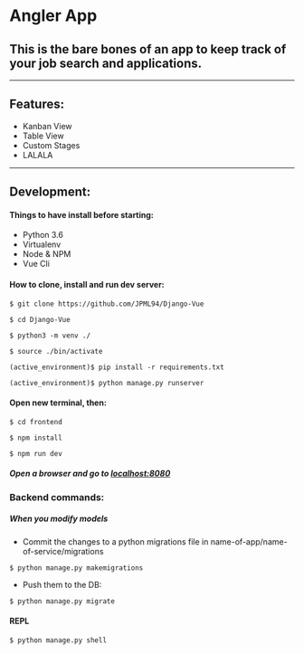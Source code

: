 # Angler App

## This is the bare bones of an app to keep track of your job search and applications.

---

## Features:

* Kanban View
* Table View
* Custom Stages
* LALALA

---

## Development:

#### Things to have install before starting:

- Python 3.6
- Virtualenv
- Node & NPM
- Vue Cli

#### How to clone, install and run dev server:
```
$ git clone https://github.com/JPML94/Django-Vue
```

```
$ cd Django-Vue
```

```
$ python3 -m venv ./
```

```
$ source ./bin/activate
```

```
(active_environment)$ pip install -r requirements.txt
```

```
(active_environment)$ python manage.py runserver
```

#### Open new terminal, then:

```
$ cd frontend
```

```
$ npm install
```

```
$ npm run dev
```

##### Open a browser and go to [localhost:8080](localhost:8080)

### Backend commands:

##### When you modify models

- Commit the changes to a python migrations file in name-of-app/name-of-service/migrations
```
$ python manage.py makemigrations
```
- Push them to the DB:
```
$ python manage.py migrate
```

#### REPL

```
$ python manage.py shell
```
